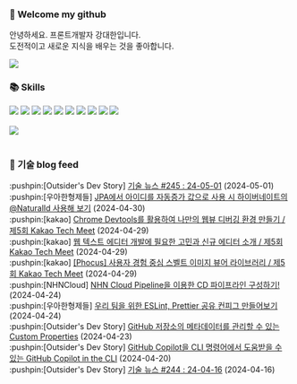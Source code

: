 ### 👋 Welcome my github

안녕하세요. 프론트개발자 강대한입니다.
<br>
도전적이고 새로운 지식을 배우는 것을 좋아합니다.

<!--
![header](https://capsule-render.vercel.app/api?type=Waving&color=auto&height=300&section=header&text=Welcome&fontAlignY=40&desc=KangDaeHan%20github%20&descSize=20&descAlignY=55&animation=fadeIn&fontSize=90)

**KangDaeHan/KangDaeHan** is a ✨ _special_ ✨ repository because its `README.md` (this file) appears on your GitHub profile.

Here are some ideas to get you started:

- 🔭 I’m currently working on ...
- 🌱 I’m currently learning ...
- 👯 I’m looking to collaborate on ...
- 🤔 I’m looking for help with ...
- 💬 Ask me about ...
- 📫 How to reach me: ...
- 😄 Pronouns: ...
- ⚡ Fun fact: ...
-->

<a href="https://twinfamily.github.io" target="_blank"><img src="https://img.shields.io/badge/Blog-121D33?style=flat-square&logo=blogger&logoColor=ffffff"/></a>

### :books: Skills
<a href="#" target="_blank"><img src="https://img.shields.io/badge/React-61DAFB?style=flat-square&logo=react&logoColor=ffffff"/></a>
<a href="#" target="_blank"><img src="https://img.shields.io/badge/Html5-E34F26?style=flat-square&logo=html5&logoColor=ffffff"/></a>
<a href="#" target="_blank"><img src="https://img.shields.io/badge/Javascript-F7DF1E?style=flat-square&logo=javascript&logoColor=ffffff"/></a>
<a href="#" target="_blank"><img src="https://img.shields.io/badge/Cssmodules-000000?style=flat-square&logo=cssmodules&logoColor=ffffff"/></a>
<a href="#" target="_blank"><img src="https://img.shields.io/badge/Node.js-339933?style=flat-square&logo=nodedotjs&logoColor=ffffff"/></a>
<a href="#" target="_blank"><img src="https://img.shields.io/badge/Typescript-3178C6?style=flat-square&logo=typescript&logoColor=ffffff"/></a>
<a href="#" target="_blank"><img src="https://img.shields.io/badge/Git-F05032?style=flat-square&logo=git&logoColor=ffffff"/></a>
<a href="#" target="_blank"><img src="https://img.shields.io/badge/Gitlab-FC6D26?style=flat-square&logo=gitlab&logoColor=ffffff"/></a>
<a href="#" target="_blank"><img src="https://img.shields.io/badge/Webpack-8DD6F9?style=flat-square&logo=webpack&logoColor=ffffff"/></a>
<a href="#" target="_blank"><img src="https://img.shields.io/badge/Vite-646CFF?style=flat-square&logo=vite&logoColor=ffffff"/></a>
<br><br>
<img src="https://github-readme-stats.vercel.app/api/top-langs/?username=KangDaeHan&layout=compact">
<br><br>
### :round_pushpin: 기술 blog feed
<!-- BLOG-POST-LIST:START --><div>:pushpin:[Outsider's Dev Story] <a target="_blank" href="https://blog.outsider.ne.kr/1719">기술 뉴스 #245 : 24-05-01</a> (2024-05-01)</div><div>:pushpin:[우아한형제들] <a target="_blank" href="https://techblog.woowahan.com/17221/">JPA에서 아이디를 자동증가 값으로 사용 시 하이버네이트의 @NaturalId 사용해 보기</a> (2024-04-30)</div><div>:pushpin:[kakao] <a target="_blank" href="https://tech.kakao.com/2024/04/29/techmeet-webview-debugging/">Chrome Devtools를 활용하여 나만의 웹뷰 디버깅 환경 만들기 / 제5회 Kakao Tech Meet</a> (2024-04-29)</div><div>:pushpin:[kakao] <a target="_blank" href="https://tech.kakao.com/2024/04/29/techmeet-web-editor/">웹 텍스트 에디터 개발에 필요한 고민과 신규 에디터 소개 / 제5회 Kakao Tech Meet</a> (2024-04-29)</div><div>:pushpin:[kakao] <a target="_blank" href="https://tech.kakao.com/2024/04/29/techmeet-image-viewer/">[Phocus] 사용자 경험 중심 스벨트 이미지 뷰어 라이브러리 / 제5회 Kakao Tech Meet</a> (2024-04-29)</div><div>:pushpin:[NHNCloud] <a target="_blank" href="https://meetup.nhncloud.com/posts/380">NHN Cloud Pipeline을 이용한 CD 파이프라인 구성하기!</a> (2024-04-24)</div><div>:pushpin:[우아한형제들] <a target="_blank" href="https://techblog.woowahan.com/15903/">우리 팀을 위한 ESLint, Prettier 공유 컨피그 만들어보기</a> (2024-04-24)</div><div>:pushpin:[Outsider's Dev Story] <a target="_blank" href="https://blog.outsider.ne.kr/1718">GitHub 저장소의 메타데이터를 관리할 수 있는 Custom Properties</a> (2024-04-23)</div><div>:pushpin:[Outsider's Dev Story] <a target="_blank" href="https://blog.outsider.ne.kr/1717">GitHub Copilot을 CLI 명령어에서 도움받을 수 있는 GitHub Copilot in the CLI</a> (2024-04-20)</div><div>:pushpin:[Outsider's Dev Story] <a target="_blank" href="https://blog.outsider.ne.kr/1716">기술 뉴스 #244 : 24-04-16</a> (2024-04-16)</div><!-- BLOG-POST-LIST:END -->

<!-- ![Anurag's GitHub stats](https://github-readme-stats.vercel.app/api?username=KangDaeHan&show_icons=true&theme=radical) -->
<!--
### 📫 Blog
<table><tbody><tr>
<td>
    <a href="https://yeonyeon.tistory.com/312">
        <div>[인프콘 후기] 2023 INFCON </div>
    </a>
    <div>1. 인프콘에 참가하다 🙂 어떻게 참가할 수 있었는가 때는 2023년 7월 18일 12시 48분. 인프콘 추첨 결과 공개까지 12... </div>
    <div>23.08.16</div>
</td>
<td>
    <a href="https://yeonyeon.tistory.com/311">
        <img width="100%" src="/img/8066187260670780795.png"/><br/>
        <div>[Git] 머지 커밋 revert 하기 </div>
    </a>
    <div>🤔 git revert란? git revert란 일부 기존의 커밋들을 되돌리는 작업이다. git reset과는 다른 것이, git reset은 기... </div>
    <div>23.08.13</div>
</td>
<td>
    <a href="https://yeonyeon.tistory.com/310">
        <img width="100%" src="/img/9188834980247484156.png"/><br/>
        <div>[Spring Batch] 개념부터 코드까지 </div>
    </a>
    <div>목차 1. Spring Batch란? 2. Spring Batch 구조 3. 기본적인 세팅 4. Job, Step 5. ItemReader, ItemProcessor,  ItemW... </div>
    <div>23.07.21</div>
</td>
</tr>
</tbody></table>
-->

